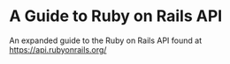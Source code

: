 # A Guide to Ruby on Rails API

An expanded guide to the Ruby on Rails API found at https://api.rubyonrails.org/